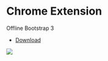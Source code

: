 # Chrome Extension 

Offline Bootstrap 3

- <a href="https://chrome.google.com/webstore/detail/offline-bootstrap-3/lophblbfiiemhmpfpkkbkfpbccikfmlc">Download</a>

<img src="https://lh6.googleusercontent.com/rPpR_Ll52vU6VrNjH0NhA0to0PGhgTOz0g4MddWUOu3emlwuI8GClgafmBkCbrbG6HxzzpNncOk=s640-h400-e365-rw" />
